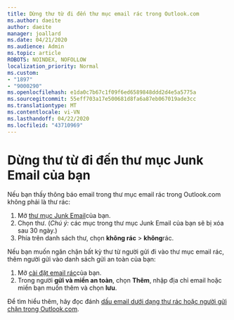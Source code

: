```yaml
---
title: Dừng thư từ đi đến thư mục email rác trong Outlook.com
ms.author: daeite
author: daeite
manager: joallard
ms.date: 04/21/2020
ms.audience: Admin
ms.topic: article
ROBOTS: NOINDEX, NOFOLLOW
localization_priority: Normal
ms.custom:
- "1897"
- "9000290"
ms.openlocfilehash: e1da0c7b67c1f09f6ed6589848ddd2d4e5a5775a
ms.sourcegitcommit: 55eff703a17e500681d8fa6a87eb067019ade3cc
ms.translationtype: MT
ms.contentlocale: vi-VN
ms.lasthandoff: 04/22/2020
ms.locfileid: "43710969"
---
```

# <a name="stop-messages-from-going-to-your-junk-email-folder"></a>Dừng thư từ đi đến thư mục Junk Email của bạn

Nếu bạn thấy thông báo email trong thư mục email rác trong Outlook.com không phải là thư rác:

1. Mở [thư mục Junk Email](https://outlook.live.com/mail/junkemail)của bạn.
1. Chọn thư. (*Chú ý:* các mục trong thư mục Junk Email của bạn sẽ bị xóa sau 30 ngày.)
1. Phía trên danh sách thư, chọn **không rác** > **không**rác.

Nếu bạn muốn ngăn chặn bất kỳ thư từ người gửi đi vào thư mục email rác, thêm người gửi vào danh sách gửi an toàn của bạn:

1. Mở [cài đặt email rác](https://go.microsoft.com/fwlink/?linkid=2035804)của bạn.
1. Trong người **gửi và miền an toàn**, chọn **Thêm**, nhập địa chỉ email hoặc miền bạn muốn thêm và chọn **lưu**.

Để tìm hiểu thêm, hãy đọc đánh [dấu email dưới dạng thư rác hoặc người gửi chặn trong Outlook.com](https://support.office.com/article/a3ece97b-82f8-4a5e-9ac3-e92fa6427ae4?wt.mc_id=Office_Outlook_com_Alchemy).
